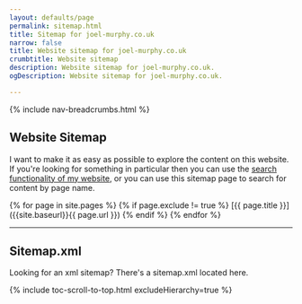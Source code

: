 ```yaml
---
layout: defaults/page
permalink: sitemap.html
title: Sitemap for joel-murphy.co.uk
narrow: false
title: Website sitemap for joel-murphy.co.uk
crumbtitle: Website sitemap
description: Website sitemap for joel-murphy.co.uk.
ogDescription: Website sitemap for joel-murphy.co.uk. 

---
```


{% include nav-breadcrumbs.html %}

## Website Sitemap
I want to make it as easy as possible to explore the content on this website. If you're looking for something in particular then you can use the [search functionality of my website](/search), or you can use this sitemap page to search for content by page name.

{% for page in site.pages %}
{% if page.exclude != true %}
[{{ page.title }}]({{site.baseurl}}{{ page.url }})
{% endif %}
{% endfor %}

---

## Sitemap.xml
Looking for an xml sitemap? There's a sitemap.xml located here.


{% include toc-scroll-to-top.html excludeHierarchy=true %}